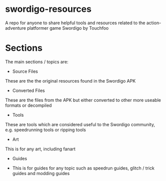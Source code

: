 # swordigo-resources
A repo for anyone to share helpful tools and resources related to the action-adventure platformer game Swordigo by Touchfoo

# Sections

The main sections / topics are:

- Source Files

These are the the original resources found in the Swordigo APK

- Converted Files

These are the files from the APK but either converted to other more useable formats or decompiled

- Tools

These are tools which are considered useful to the Swordigo community, e.g. speedrunning tools or ripping tools

- Art

This is for any art, including fanart

- Guides

- This is for guides for any topic such as speedrun guides, glitch / trick guides and modding guides
